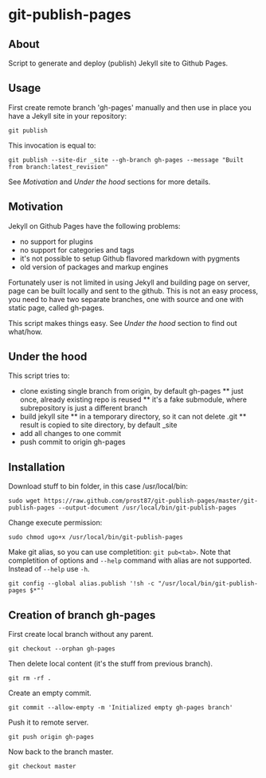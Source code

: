 git-publish-pages
=================

About
-----

Script to generate and deploy (publish) Jekyll site to Github Pages.

Usage
-----

First create remote branch 'gh-pages' manually and then use in
place you have a Jekyll site in your repository:

    git publish
    
This invocation is equal to:
    
    git publish --site-dir _site --gh-branch gh-pages --message "Built from branch:latest_revision"
    
See *Motivation* and *Under the hood* sections for more details.
    
Motivation
----------

Jekyll on Github Pages have the following problems:

* no support for plugins
* no support for categories and tags
* it's not possible to setup Github flavored markdown with pygments
* old version of packages and markup engines

Fortunately user is not limited in using Jekyll and building page
on server, page can be built locally and sent to the github. This
is not an easy process, you need to have two separate branches, one
with source and one with static page, called gh-pages.

This script makes things easy. See *Under the hood* section to
find out what/how.

Under the hood
--------------
    
This script tries to:

* clone existing single branch from origin, by default gh-pages
** just once, already existing repo is reused
** it's a fake submodule, where subrepository is just
a different branch
* build jekyll site
** in a temporary directory, so it can not delete .git
** result is copied to site directory, by default _site
* add all changes to one commit
* push commit to origin gh-pages

Installation
------------

Download stuff to bin folder, in this case /usr/local/bin:

    sudo wget https://raw.github.com/prost87/git-publish-pages/master/git-publish-pages --output-document /usr/local/bin/git-publish-pages
    
Change execute permission:
    
    sudo chmod ugo+x /usr/local/bin/git-publish-pages
    
Make git alias, so you can use completition: ```git pub<tab>```.
Note that completition of options and ```--help``` command with alias are not supported.
Instead of ```--help``` use ```-h```.

    git config --global alias.publish '!sh -c "/usr/local/bin/git-publish-pages $*"'
    
Creation of branch gh-pages
---------------------------

First create local branch without any parent.

    git checkout --orphan gh-pages
    
Then delete local content (it's the stuff from previous branch).
    
    git rm -rf .
    
Create an empty commit.
    
    git commit --allow-empty -m 'Initialized empty gh-pages branch'
    
Push it to remote server.
    
    git push origin gh-pages

Now back to the branch master.
    
    git checkout master